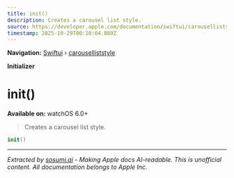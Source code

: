 ```yaml
---
title: init()
description: Creates a carousel list style.
source: https://developer.apple.com/documentation/swiftui/carouselliststyle/init()
timestamp: 2025-10-29T00:10:04.880Z
---
```


**Navigation:** [Swiftui](/documentation/swiftui) › [carouselliststyle](/documentation/swiftui/carouselliststyle)

**Initializer**

# init()

**Available on:** watchOS 6.0+

> Creates a carousel list style.

```swift
init()
```

---

*Extracted by [sosumi.ai](https://sosumi.ai) - Making Apple docs AI-readable.*
*This is unofficial content. All documentation belongs to Apple Inc.*
